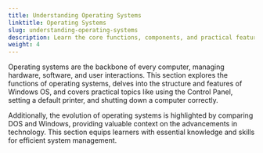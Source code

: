 ```yaml
---
title: Understanding Operating Systems
linktitle: Operating Systems
slug: understanding-operating-systems
description: Learn the core functions, components, and practical features of operating systems like Windows to improve digital fluency.
weight: 4
---
```


Operating systems are the backbone of every computer, managing hardware, software, and user interactions. This section explores the functions of operating systems, delves into the structure and features of Windows OS, and covers practical topics like using the Control Panel, setting a default printer, and shutting down a computer correctly.

Additionally, the evolution of operating systems is highlighted by comparing DOS and Windows, providing valuable context on the advancements in technology. This section equips learners with essential knowledge and skills for efficient system management.

